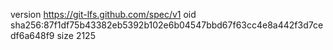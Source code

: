 version https://git-lfs.github.com/spec/v1
oid sha256:87f1df75b43382eb5392b102e6b04547bbd67f63cc4e8a442f3d7cedf6a648f9
size 2125
